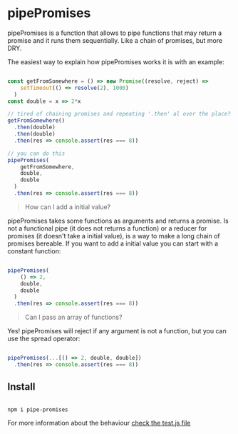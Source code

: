 # pipePromises

pipePromises is a function that allows to pipe functions that may return a promise and it runs them sequentially. Like a chain of promises, but more DRY. 

The easiest way to explain how pipePromises works it is with an example:

```javascript

const getFromSomewhere = () => new Promise((resolve, reject) => 
    setTimeout(() => resolve(2), 1000)
  )
const double = x => 2*x

// tired of chaining promises and repeating '.then' al over the place?
getFromSomewhere()
  .then(double)
  .then(double)
  .then(res => console.assert(res === 8))

// you can do this
pipePromises(
    getFromSomewhere,
    double,
    double
  )
  .then(res => console.assert(res === 8))

```

> How can I add a initial value?

pipePromises takes some functions as arguments and returns a promise. Is not a functional pipe (it does not returns a function) or a reducer for promises (it doesn't take a initial value), is a way to make a long chain of promises bereable. If you want to add a initial value you can start with a constant function:

```javascript

pipePromises(
    () => 2,
    double,
    double
  )
  .then(res => console.assert(res === 8))


```

> Can I pass an array of functions?

Yes! pipePromises will reject if any argument is not a function, but you can use the spread operator:

```javascript

pipePromises(...[() => 2, double, double])
  .then(res => console.assert(res === 8))

```

## Install

```

npm i pipe-promises

```


For more information about the behaviour [check the test.js file](https://github.com/juanmirod/pipe-promises/blob/master/test.js)